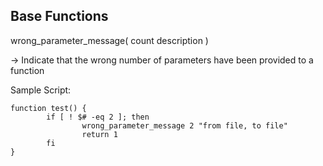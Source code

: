 Base Functions
--------------

wrong_parameter_message( count description )

-> Indicate that the wrong number of parameters have been provided to a function

Sample Script:

```
function test() {
        if [ ! $# -eq 2 ]; then
                wrong_parameter_message 2 "from file, to file"
                return 1
        fi
}
```
